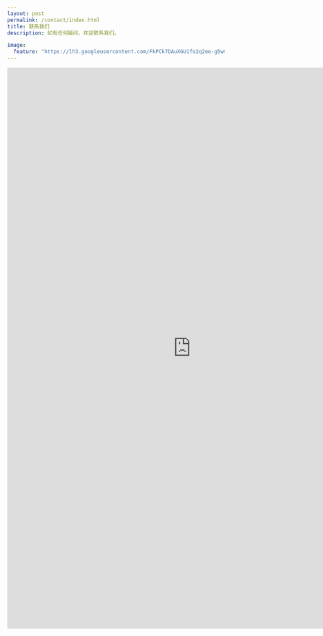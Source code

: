 ```yaml
---
layout: post
permalink: /contact/index.html
title: 联系我们
description: 如有任何疑问，欢迎联系我们。

image:
  feature: "https://lh3.googleusercontent.com/FkPCk7DAuXGU1fo2q2ee-g5wCjpEvHP4jS3CKd0t3pcy7Oen3mk63HuQtiJROJJc97JYV0Y6QIiwOMz02K4ihTRl3D_c9RuEJs6int04WZeER1jBMCXMABoEVkpyztXpktgbDCkSjU9Q9KMsnXt7oP70yKTK9SVn_T2_512va9ODFFyJimv7ECPjN6HqhQcg4vVEijOm_h_fNvxDMfmuWgrcfiDeMEQSiKeGgyOnvMGpRdSrWEVLhPO_gG1gJzIP7o7xgPjRCXQdTDi8ezFPGcksIDr6gdQRYP6g30JzMpK7DP25l1og_y71SVIel6TdWatYzBrFEdVyiH55kjQqeWEv9LAPcgeLh3tNx3zs8IppUq0X5M3o627M4Q0UeJPyOb9L3Nt3lC3SVgcJLUhyatJyyhAg7FJ9c30gHgHsveRRju0BTNPyMST7AqldoTsZ4hsNCjzV-w6zgsdqBsGs6B_pWr0dJ357vPiCgpIdNwsPUH-IZ4PvxToGr9Ok_dC4NJHIBGTbB5Lz1T17v2UFXDYEquLrVq9o8oRDkwyId9gOtqHTTA401VHTnlkaHY7Twa0sKt49J-76AuVDUoq8u483quRpxNEtgsCFN4tpRmiZv00A41bnYqnLIxupQzkfKR4S2Sr1c-2UmS1Z22Uc-qH3vMlz7gGvEW63v3-vBQ=w1577-h887-no"
---
```


<iframe src="https://docs.google.com/forms/d/e/1FAIpQLScb2meNxRS4GKAzACGSZ4IlsCfU1LNkkyw1ePbQev6yGGn8Tg/viewform?embedded=true" width="850" height="1300" frameborder="0" marginheight="0" marginwidth="0">Loading...</iframe>